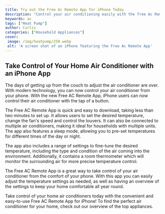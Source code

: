 ```yaml
---
title: Try out the Free Ac Remote App for iPhone Today
description: "Control your air conditioning easily with the free Ac Remote app for iPhone Download now and feel the relief of a perfect climate whether you are at home or away"
keywords: ac
tags: ["Heat Pump"]
author: Curtis
categories: ["Household Appliances"]
cover: 
 image: /img/heatpump/250.webp
 alt: 'A screen shot of an iPhone featuring the Free Ac Remote App'
---
```

## Take Control of Your Home Air Conditioner with an iPhone App

The days of getting up from the couch to adjust the air conditioner are over. With modern technology, you can now control your air conditioner from your phone. With the new Free AC Remote App, iPhone users can now control their air conditioner with the tap of a button. 

The Free AC Remote App is quick and easy to download, taking less than two minutes to set up. It allows users to set the desired temperature, change the fan's speed and control the louvers. It can also be connected to multiple air conditioners, making it ideal for households with multiple units. The app also features a sleep mode, allowing you to pre-set temperatures for different times of the day or night.

The app also includes a range of settings to fine-tune the desired temperature, including the type and condition of the air coming into the environment. Additionally, it contains a room thermometer which will monitor the surrounding air for more precise temperature control.

The Free AC Remote App is a great way to take control of your air conditioner from the comfort of your phone. With this app you can easily adjust the temperature settings as needed, as well as having an overview of the settings to keep your home comfortable all year round. 

Take control of your home air conditioners today with the convenient and easy-to-use Free AC Remote App for iPhone! To find the perfect air conditioner for your home, check out our overview of the top appliances.
